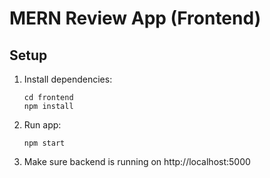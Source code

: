 # MERN Review App (Frontend)

## Setup
1. Install dependencies:
   ```
   cd frontend
   npm install
   ```
2. Run app:
   ```
   npm start
   ```
3. Make sure backend is running on http://localhost:5000
